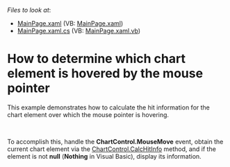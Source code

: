 <!-- default file list -->
*Files to look at*:

* [MainPage.xaml](./CS/DetermineHoveredElements/MainPage.xaml) (VB: [MainPage.xaml](./VB/DetermineHoveredElements/MainPage.xaml))
* [MainPage.xaml.cs](./CS/DetermineHoveredElements/MainPage.xaml.cs) (VB: [MainPage.xaml.vb](./VB/DetermineHoveredElements/MainPage.xaml.vb))
<!-- default file list end -->
# How to determine which chart element is hovered by the mouse pointer


<p>This example demonstrates how to calculate the hit information for the chart element over which the mouse pointer is hovering. </p><br />
<p>To accomplish this, handle the <strong>ChartControl.MouseMove</strong> event, obtain the current chart element via the <a href="http://documentation.devexpress.com/#Silverlight/DevExpressXpfChartsChartControl_CalcHitInfotopic"><u>ChartControl.CalcHitInfo</u></a> method, and if the element is not <strong>null</strong> (<strong>Nothing</strong> in Visual Basic), display its information.</p><br />


<br/>


